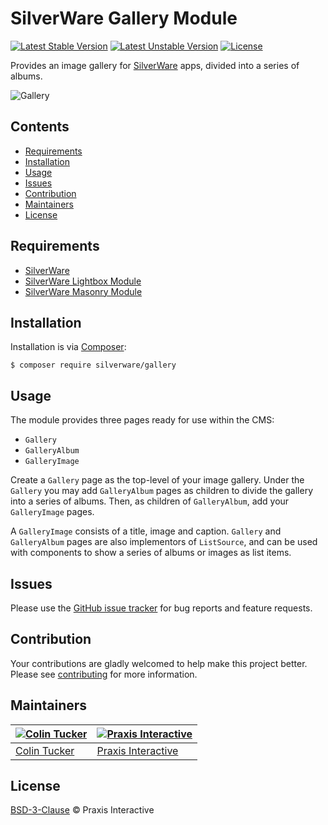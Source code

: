 # SilverWare Gallery Module

[![Latest Stable Version](https://poser.pugx.org/silverware/gallery/v/stable)](https://packagist.org/packages/silverware/gallery)
[![Latest Unstable Version](https://poser.pugx.org/silverware/gallery/v/unstable)](https://packagist.org/packages/silverware/gallery)
[![License](https://poser.pugx.org/silverware/gallery/license)](https://packagist.org/packages/silverware/gallery)

Provides an image gallery for [SilverWare][silverware] apps, divided into a series of albums.

![Gallery](https://i.imgur.com/wNMV6ao.png)

## Contents

- [Requirements](#requirements)
- [Installation](#installation)
- [Usage](#usage)
- [Issues](#issues)
- [Contribution](#contribution)
- [Maintainers](#maintainers)
- [License](#license)

## Requirements

- [SilverWare][silverware]
- [SilverWare Lightbox Module][silverware-lightbox]
- [SilverWare Masonry Module][silverware-masonry]

## Installation

Installation is via [Composer][composer]:

```
$ composer require silverware/gallery
```

## Usage

The module provides three pages ready for use within the CMS:

- `Gallery`
- `GalleryAlbum`
- `GalleryImage`

Create a `Gallery` page as the top-level of your image gallery. Under the `Gallery` you
may add `GalleryAlbum` pages as children to divide the gallery into a series
of albums. Then, as children of `GalleryAlbum`, add your `GalleryImage` pages.

A `GalleryImage` consists of a title, image and caption. `Gallery` and `GalleryAlbum` pages
are also implementors of `ListSource`, and can be used with components to show a series of albums or images
as list items.

## Issues

Please use the [GitHub issue tracker][issues] for bug reports and feature requests.

## Contribution

Your contributions are gladly welcomed to help make this project better.
Please see [contributing](CONTRIBUTING.md) for more information.

## Maintainers

[![Colin Tucker](https://avatars3.githubusercontent.com/u/1853705?s=144)](https://github.com/colintucker) | [![Praxis Interactive](https://avatars2.githubusercontent.com/u/1782612?s=144)](http://www.praxis.net.au)
---|---
[Colin Tucker](https://github.com/colintucker) | [Praxis Interactive](http://www.praxis.net.au)

## License

[BSD-3-Clause](LICENSE.md) &copy; Praxis Interactive

[silverware]: https://github.com/praxisnetau/silverware
[silverware-lightbox]: https://github.com/praxisnetau/silverware-lightbox
[silverware-masonry]: https://github.com/praxisnetau/silverware-masonry
[composer]: https://getcomposer.org
[issues]: https://github.com/praxisnetau/silverware-gallery/issues
